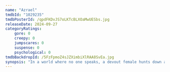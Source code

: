 ```yaml
---
name: "Azrael"
tmdbId: "1029235"
tmdbPosterId: /qpdFKDvJS7oLKTcBLXOaMwUESbs.jpg
releaseDate: 2024-09-27
categoryRatings:
    gore: 0
    creepy: 0
    jumpscares: 0
    suspense: 0
    psychological: 0
tmdbBackdropId: /5FzFpmoZ4sJZXimbiXlRAA8SvEa.jpg
synopsis: "In a world where no one speaks, a devout female hunts down a young woman who has escaped her imprisonment. Recaptured by its ruthless leaders, Azrael is due to be sacrificed to pacify an ancient evil deep within the surrounding wilderness."
---
```

